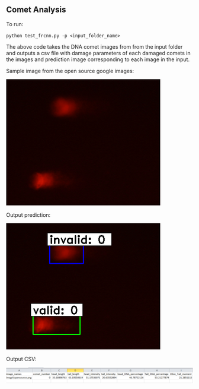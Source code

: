 ## Comet Analysis 

To run:
```
python test_frcnn.py -p <input_folder_name>
```

The above code takes the DNA comet images from from the input folder and outputs a csv file with 
damage parameters of each damaged comets in the images and prediction image corresponding to each 
image in the input.

Sample image from the open source google images:

![](image/opensource.png)

Output prediction:

![](image/output_image.png)

Output CSV:

![](image/output_csv.png)
